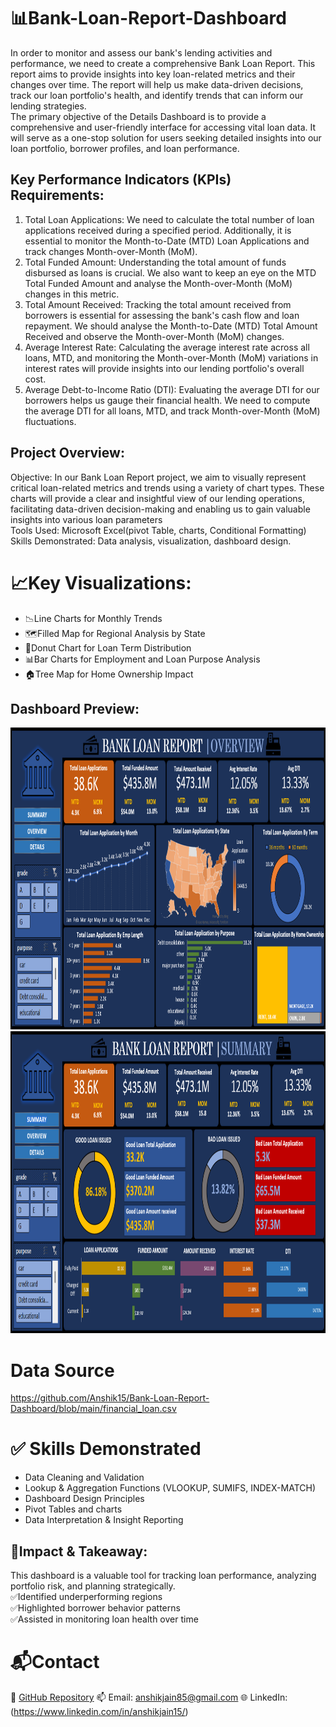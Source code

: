 # 📊Bank-Loan-Report-Dashboard
In order to monitor and assess our bank's lending activities and performance, we need to create a comprehensive Bank Loan Report. This report aims to provide insights into key loan-related metrics and their changes over time. The report will help us make data-driven decisions, track our loan portfolio's health, and identify trends that can inform our lending strategies.       
            The primary objective of the Details Dashboard is to provide a comprehensive and user-friendly interface for accessing vital loan data. It will serve as a one-stop solution for users seeking detailed insights into our loan portfolio, borrower profiles, and loan performance.

## Key Performance Indicators (KPIs) Requirements:
1.	Total Loan Applications: We need to calculate the total number of loan applications received during a specified period. Additionally, it is essential to monitor the Month-to-Date (MTD) Loan Applications and track changes Month-over-Month (MoM).     
2.	Total Funded Amount: Understanding the total amount of funds disbursed as loans is crucial. We also want to keep an eye on the MTD Total Funded Amount and analyse the Month-over-Month (MoM) changes in this metric.       
3.	Total Amount Received: Tracking the total amount received from borrowers is essential for assessing the bank's cash flow and loan repayment. We should analyse the Month-to-Date (MTD) Total Amount Received and observe the Month-over-Month (MoM) changes.    
4.	Average Interest Rate: Calculating the average interest rate across all loans, MTD, and monitoring the Month-over-Month (MoM) variations in interest rates will provide insights into our lending portfolio's overall cost.      
5.	Average Debt-to-Income Ratio (DTI): Evaluating the average DTI for our borrowers helps us gauge their financial health. We need to compute the average DTI for all loans, MTD, and track Month-over-Month (MoM) fluctuations.

## Project Overview:   
Objective: In our Bank Loan Report project, we aim to visually represent critical loan-related metrics and trends using a variety of chart types. These charts will provide a clear and insightful view of our lending operations, facilitating data-driven decision-making and enabling us to gain valuable insights into various loan parameters       
Tools Used: Microsoft Excel(pivot Table, charts, Conditional Formatting)     
Skills Demonstrated: Data analysis, visualization, dashboard design.   

# 📈Key Visualizations:
- 📉Line Charts for Monthly Trends
- 🗺️Filled Map for Regional Analysis by State
- 🍩Donut Chart for Loan Term Distribution
- 📊Bar Charts for Employment and Loan Purpose Analysis
- 🏠Tree Map for Home Ownership Impact

## Dashboard Preview:
<img width="1801" height="483" alt="image" src="https://github.com/Anshik15/Bank-Loan-Report-Dashboard/blob/main/Bank_report_dashbord(overview).png" />
<img width="1801" height="483" alt="image" src="https://github.com/Anshik15/Bank-Loan-Report-Dashboard/blob/main/Bank_report_dashbord(summary).png" />

# Data Source
https://github.com/Anshik15/Bank-Loan-Report-Dashboard/blob/main/financial_loan.csv

# ✅ Skills Demonstrated
- Data Cleaning and Validation    
- Lookup & Aggregation Functions (VLOOKUP, SUMIFS, INDEX-MATCH)    
- Dashboard Design Principles     
- Pivot Tables and charts     
- Data Interpretation & Insight Reporting    

## 🎯Impact & Takeaway:    
This dashboard is a valuable tool for tracking loan performance, analyzing portfolio risk, and planning strategically.     
✅Identified underperforming regions       
✅Highlighted borrower behavior patterns       
✅Assisted in monitoring loan health over time       

# 📬Contact
🔗 [GitHub Repository](https://github.com/)
📫 Email: anshikjain85@gmail.com
🌐 LinkedIn:(https://www.linkedin.com/in/anshikjain15/)



